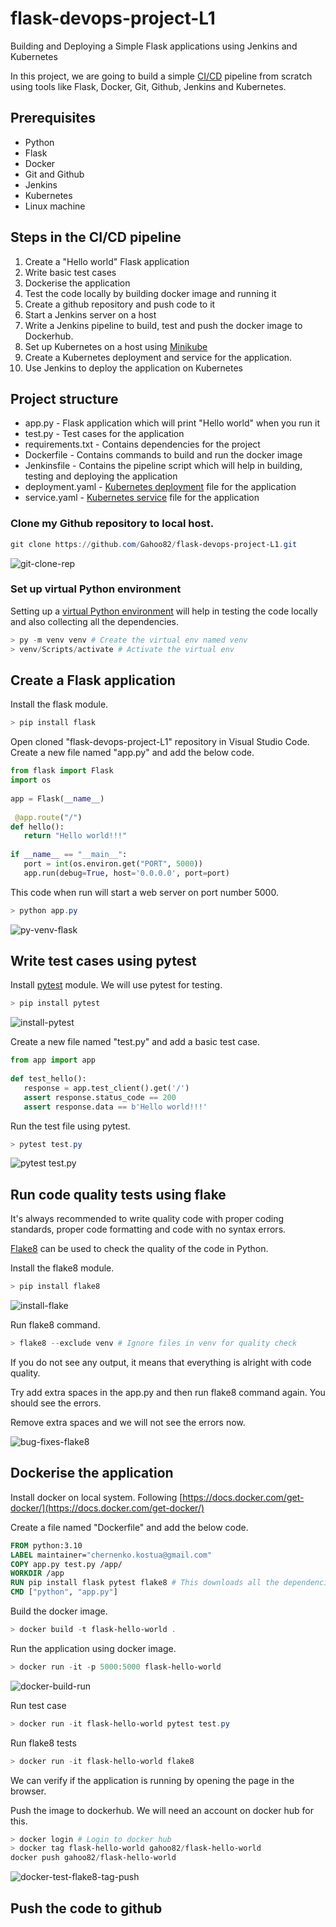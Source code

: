 # flask-devops-project-L1
Building and Deploying a Simple Flask applications using Jenkins and Kubernetes

In this project, we are going to build a simple [CI/CD](https://www.atlassian.com/continuous-delivery/principles/continuous-integration-vs-delivery-vs-deployment) pipeline from scratch using tools like Flask, Docker, Git, Github, Jenkins and Kubernetes.
 
## Prerequisites
 
* Python
* Flask
* Docker
* Git and Github
* Jenkins
* Kubernetes
* Linux machine
 
## Steps in the CI/CD pipeline
1. Create a "Hello world" Flask application
2. Write basic test cases
3. Dockerise the application
4. Test the code locally by building docker image and running it
5. Create a github repository and push code to it
6. Start a Jenkins server on a host
7. Write a Jenkins pipeline to build, test and push the docker image to Dockerhub.
8. Set up Kubernetes on a host using [Minikube](https://minikube.sigs.k8s.io/docs/start/)
9. Create a Kubernetes deployment and service for the application.
10. Use Jenkins to deploy the application on Kubernetes
 
## Project structure
 
* app.py - Flask application which will print "Hello world" when you run it
* test.py - Test cases for the application
* requirements.txt - Contains dependencies for the project
* Dockerfile - Contains commands to build and run the docker image
* Jenkinsfile - Contains the pipeline script which will help in building, testing and deploying the application
* deployment.yaml - [Kubernetes deployment](https://kubernetes.io/docs/concepts/workloads/controllers/deployment/) file for the application
* service.yaml - [Kubernetes service](https://kubernetes.io/docs/concepts/services-networking/service/) file for the application
 


### Clone my Github repository to local host.

 ```powershell
git clone https://github.com/Gahoo82/flask-devops-project-L1.git
 ```
 ![git-clone-rep](images/1-git-clone-rep.png)
 
 ### Set up virtual Python environment

 Setting up a [virtual Python environment](https://docs.python.org/3/library/venv.html) will help in testing the code locally and also collecting all the dependencies.
 
```powershell
> py -m venv venv # Create the virtual env named venv
> venv/Scripts/activate # Activate the virtual env
```
 
## Create a Flask application
 
Install the flask module.
 
```powershell
> pip install flask
```
Open cloned "flask-devops-project-L1" repository in Visual Studio Code.
Create a new file named "app.py" and add the below code.
 
```python
from flask import Flask
import os
 
app = Flask(__name__)
 
 @app.route("/")
def hello():
   return "Hello world!!!"
  
if __name__ == "__main__":
   port = int(os.environ.get("PORT", 5000))
   app.run(debug=True, host='0.0.0.0', port=port)
```
 
This code when run will start a web server on port number 5000. 
 
```powershell
> python app.py
```

![py-venv-flask](images/2-py-venv-flask-install.png)

## Write test cases using pytest
 
Install [pytest](https://docs.pytest.org/en/7.1.x/) module. We will use pytest for testing.
 
```powershell
> pip install pytest
```

![install-pytest](images/3-pip-install-pytest.png)

Create a new file named "test.py" and add a basic test case.
 
```python
from app import app
 
def test_hello():
   response = app.test_client().get('/')
   assert response.status_code == 200
   assert response.data == b'Hello world!!!'
```
 
Run the test file using pytest.
 
```powershell
> pytest test.py
```

![pytest test.py](images/4-pytest-test-py.png)

## Run code quality tests using flake
 
It's always recommended to write quality code with proper coding standards, proper code formatting and code with no syntax errors.
 
[Flake8](https://flake8.pycqa.org/en/latest/) can be used to check the quality of the code in Python.
 
Install the flake8 module.
 
```powershell
> pip install flake8
```
![install-flake](images/5-install-flake8.png)
 
Run flake8 command.
 
```powershell
> flake8 --exclude venv # Ignore files in venv for quality check
```
 
If you do not see any output, it means that everything is alright with code quality.
 
Try add extra spaces in the app.py and then run flake8 command again. You should see the errors.

Remove extra spaces and we will not see the errors now.

![bug-fixes-flake8](images/6-flake8-bugs-fixes.png)


## Dockerise the application
 
Install docker on local system. Following [https://docs.docker.com/get-docker/](https://docs.docker.com/get-docker/)
 
Create a file named "Dockerfile" and add the below code.
 
```dockerfile
FROM python:3.10
LABEL maintainer="chernenko.kostua@gmail.com"
COPY app.py test.py /app/
WORKDIR /app
RUN pip install flask pytest flake8 # This downloads all the dependencies
CMD ["python", "app.py"]
```
 
Build the docker image.
 
```powershell
> docker build -t flask-hello-world .
```
 
Run the application using docker image.
 
```powershell
> docker run -it -p 5000:5000 flask-hello-world
```

 ![docker-build-run](images/7-docker-build-run.png)

Run test case
 
```powershell
> docker run -it flask-hello-world pytest test.py
```
 
Run flake8 tests
 
```powershell
> docker run -it flask-hello-world flake8
```
 
We can verify if the application is running by opening the page in the browser.
 
Push the image to dockerhub. We will need an account on docker hub for this.
 
```powershell
> docker login # Login to docker hub
> docker tag flask-hello-world gahoo82/flask-hello-world
docker push gahoo82/flask-hello-world
```

![docker-test-flake8-tag-push](images/8-docker-test-flake8-tag-push.png)
 
## Push the code to github
 

